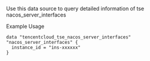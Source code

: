 Use this data source to query detailed information of tse nacos_server_interfaces

Example Usage

```hcl
data "tencentcloud_tse_nacos_server_interfaces" "nacos_server_interfaces" {
  instance_id = "ins-xxxxxx"
}
```